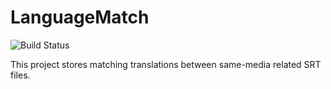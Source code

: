 # LanguageMatch

![Build Status](https://api.travis-ci.com/alex-bretet/language-match.svg?token=Jm4zVkxsZ1KbcYfQ1w35&amp;branch=master)

This project stores matching translations between same-media related SRT files.
